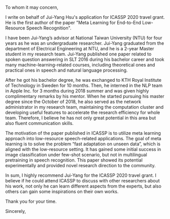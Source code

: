 To whom it may concern,

I write on behalf of Jui-Yang Hsu's application for ICASSP 2020 travel grant. He is the first author of the paper "Meta Learning for End-to-End Low-Resource Speech Recognition". 

I have been Jui-Yang’s advisor at National Taiwan University (NTU) for four years as he was an undergraduate researcher. Jui-Yang graduated from the department of Electrical Engineering at NTU, and he is a 2-year Master student in my research team. Jui-Yang published one paper related to spoken question answering in SLT 2016 during his bachelor career and took many machine-learning-related courses, including theoretical ones and practical ones in speech and natural language processing.

After he got his bachelor degree, he was exchanged to KTH Royal Institute of Technology in Sweden for 10 months. Then, he interned in the NLP team in Apple Inc. for 3 months during 2018 summer and was given highly complimentary remarks by his mentor. When he started pursuing his master degree since the October of 2018, he also served as the network administrator in my research team, maintaining the computation cluster and developing useful features to accelerate the research efficiency for whole team. Therefore, I believe he  has not only great potential in this area but also fluent communication skills.

The motivation of the paper published in ICASSP is to utilize meta learning approach into low-resource speech-related applications. The goal of meta learning is to solve the problem “fast adaptation on unseen data”, which is aligned with the low-resource setting. It has gained some initial success in image classification under few-shot scenario, but not in multilingual pretraining in speech recognition. This paper showed its potential experimentally and provided novel research direction to the community. 

In sum, I highly recommend Jui-Yang for the ICASSP 2020 travel grant. I believe if he could attend ICASSP to discuss with other researchers about his work, not only he can learn different aspects from the experts, but also others can gain some inspirations on their own works.

Thank you for your time.

Sincerely,

